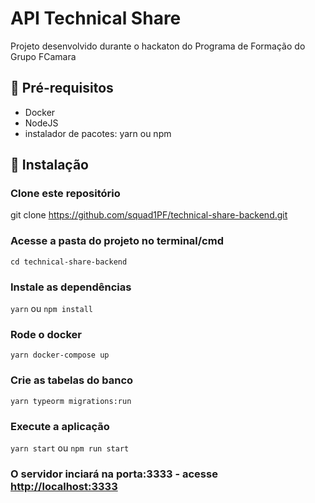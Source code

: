 # API Technical Share

Projeto desenvolvido durante o hackaton do Programa de Formação do Grupo FCamara

## :pencil: Pré-requisitos
- Docker
- NodeJS
- instalador de pacotes: yarn ou npm

## :wrench: Instalação
### Clone este repositório
git clone <https://github.com/squad1PF/technical-share-backend.git>

### Acesse a pasta do projeto no terminal/cmd
`cd technical-share-backend`

### Instale as dependências
`yarn` ou `npm install`

### Rode o docker
`yarn docker-compose up`

### Crie as tabelas do banco
`yarn typeorm migrations:run`

### Execute a aplicação
`yarn start` ou `npm run start`

### O servidor inciará na porta:3333 - acesse <http://localhost:3333>
